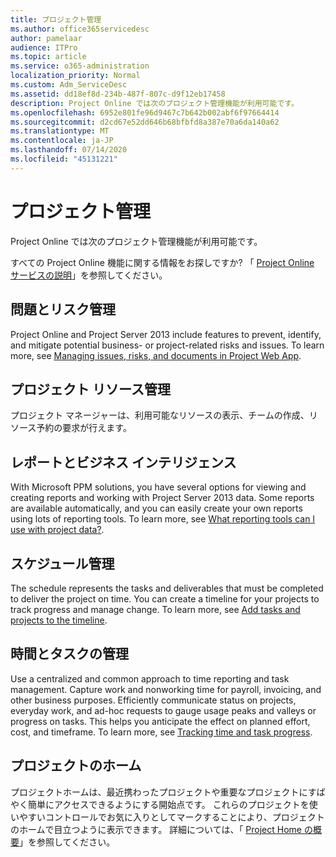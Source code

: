 ```yaml
---
title: プロジェクト管理
ms.author: office365servicedesc
author: pamelaar
audience: ITPro
ms.topic: article
ms.service: o365-administration
localization_priority: Normal
ms.custom: Adm_ServiceDesc
ms.assetid: dd18ef8d-234b-487f-807c-d9f12eb17458
description: Project Online では次のプロジェクト管理機能が利用可能です。
ms.openlocfilehash: 6952e801fe96d9467c7b642b002abf6f97664414
ms.sourcegitcommit: d2cd67e52dd646b68bfbfd8a387e70a6da140a62
ms.translationtype: MT
ms.contentlocale: ja-JP
ms.lasthandoff: 07/14/2020
ms.locfileid: "45131221"
---
```

# <a name="project-management"></a>プロジェクト管理

Project Online では次のプロジェクト管理機能が利用可能です。
  
すべての Project Online 機能に関する情報をお探しですか? 「 [Project Online サービスの説明](project-online-service-description.md)」を参照してください。
  
## <a name="issues-and-risk-management"></a>問題とリスク管理

Project Online and Project Server 2013 include features to prevent, identify, and mitigate potential business- or project-related risks and issues. To learn more, see [Managing issues, risks, and documents in Project Web App](https://go.microsoft.com/fwlink/?LinkId=402634).
  
## <a name="manage-project-resources"></a>プロジェクト リソース管理

プロジェクト マネージャーは、利用可能なリソースの表示、チームの作成、リソース予約の要求が行えます。
  
## <a name="reporting-and-business-intelligence"></a>レポートとビジネス インテリジェンス

With Microsoft PPM solutions, you have several options for viewing and creating reports and working with Project Server 2013 data. Some reports are available automatically, and you can easily create your own reports using lots of reporting tools. To learn more, see [What reporting tools can I use with project data?](https://go.microsoft.com/fwlink/?LinkId=402642).
  
## <a name="schedule-management"></a>スケジュール管理

The schedule represents the tasks and deliverables that must be completed to deliver the project on time. You can create a timeline for your projects to track progress and manage change. To learn more, see [Add tasks and projects to the timeline](https://go.microsoft.com/fwlink/?LinkID=402655).
  
## <a name="time-and-task-management"></a>時間とタスクの管理

Use a centralized and common approach to time reporting and task management. Capture work and nonworking time for payroll, invoicing, and other business purposes. Efficiently communicate status on projects, everyday work, and ad-hoc requests to gauge usage peaks and valleys or progress on tasks. This helps you anticipate the effect on planned effort, cost, and timeframe. To learn more, see [Tracking time and task progress](https://go.microsoft.com/fwlink/p/?LinkId=271321).

## <a name="project-home"></a>プロジェクトのホーム

プロジェクトホームは、最近携わったプロジェクトや重要なプロジェクトにすばやく簡単にアクセスできるようにする開始点です。 これらのプロジェクトを使いやすいコントロールでお気に入りとしてマークすることにより、プロジェクトのホームで目立つように表示できます。 詳細については、「 [Project Home の概要](https://support.office.com/article/get-started-with-project-home-a3b38418-35e7-4df4-8e4a-ba6a4fa0562a?ui=en-US&rs=en-US&ad=US)」を参照してください。
